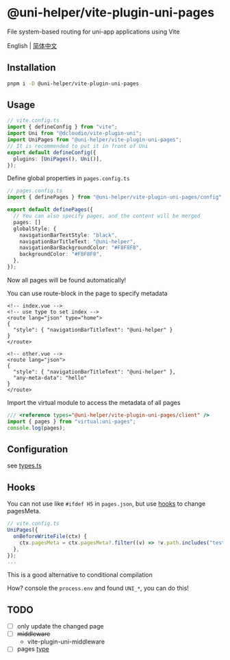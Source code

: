 # @uni-helper/vite-plugin-uni-pages

File system-based routing for uni-app applications using Vite

English | [简体中文](./README.Zh-CN.md)

## Installation

```bash
pnpm i -D @uni-helper/vite-plugin-uni-pages
```

## Usage

```ts
// vite.config.ts
import { defineConfig } from "vite";
import Uni from "@dcloudio/vite-plugin-uni";
import UniPages from "@uni-helper/vite-plugin-uni-pages";
// It is recommended to put it in front of Uni
export default defineConfig({
  plugins: [UniPages(), Uni()],
});
```

Define global properties in `pages.config.ts`

```ts
// pages.config.ts
import { definePages } from "@uni-helper/vite-plugin-uni-pages/config";

export default definePages({
  // You can also specify pages, and the content will be merged
  pages: []
  globalStyle: {
    navigationBarTextStyle: "black",
    navigationBarTitleText: "@uni-helper",
    navigationBarBackgroundColor: "#F8F8F8",
    backgroundColor: "#F8F8F8",
  },
});
```

Now all pages will be found automatically!

You can use route-block in the page to specify metadata

```vue
<!-- index.vue -->
<!-- use type to set index -->
<route lang="json" type="home">
{
  "style": { "navigationBarTitleText": "@uni-helper" }
}
</route>

<!-- other.vue -->
<route lang="json">
{
  "style": { "navigationBarTitleText": "@uni-helper" },
  "any-meta-data": "hello"
}
</route>
```

Import the virtual module to access the metadata of all pages

```ts
/// <reference types="@uni-helper/vite-plugin-uni-pages/client" />
import { pages } from "virtual:uni-pages";
console.log(pages);
```

## Configuration

see [types.ts](./src/types.ts)

## Hooks

You can not use like `#ifdef H5` in `pages.json`, but use [hooks](./src/types.ts) to change pagesMeta.

```ts
// vite.config.ts
UniPages({
  onBeforeWriteFile(ctx) {
    ctx.pagesMeta = ctx.pagesMeta?.filter((v) => !v.path.includes("test"));
  },
});
...
```

This is a good alternative to conditional compilation

How? console the `process.env` and found `UNI_*`, you can do this!

## TODO

- [ ] only update the changed page
- [ ] ~~middleware~~
  - vite-plugin-uni-middleware
- [ ] pages [type](./src/config/types.ts)
